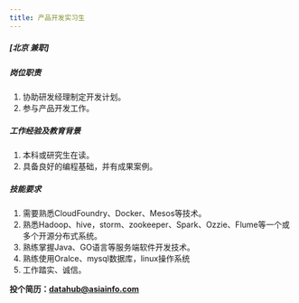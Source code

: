 ```yaml
---
title: 产品开发实习生
---
```


##### **[北京  兼职]**

##### 岗位职责
1. 协助研发经理制定开发计划。
2. 参与产品开发工作。

##### 工作经验及教育背景
1. 本科或研究生在读。
2. 具备良好的编程基础，并有成果案例。

##### 技能要求
1. 需要熟悉CloudFoundry、Docker、Mesos等技术。
2. 熟悉Hadoop、hive，storm、zookeeper、Spark、Ozzie、Flume等一个或多个开源分布式系统。
3. 熟练掌握Java、GO语言等服务端软件开发技术。
4. 熟练使用Oralce、mysql数据库，linux操作系统
5. 工作踏实、诚信。

**投个简历：datahub@asiainfo.com**